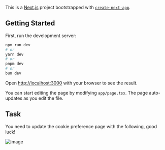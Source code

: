 This is a [Next.js](https://nextjs.org/) project bootstrapped with [`create-next-app`](https://github.com/vercel/next.js/tree/canary/packages/create-next-app).

## Getting Started

First, run the development server:

```bash
npm run dev
# or
yarn dev
# or
pnpm dev
# or
bun dev
```

Open [http://localhost:3000](http://localhost:3000) with your browser to see the result.

You can start editing the page by modifying `app/page.tsx`. The page auto-updates as you edit the file.

## Task

You need to update the cookie preference page with the following, good luck!

![image](https://github.com/Greengate-Fintech/cookie-preference-app/assets/122828932/1677e82d-de99-4aee-ad8d-eb648a48150d)

